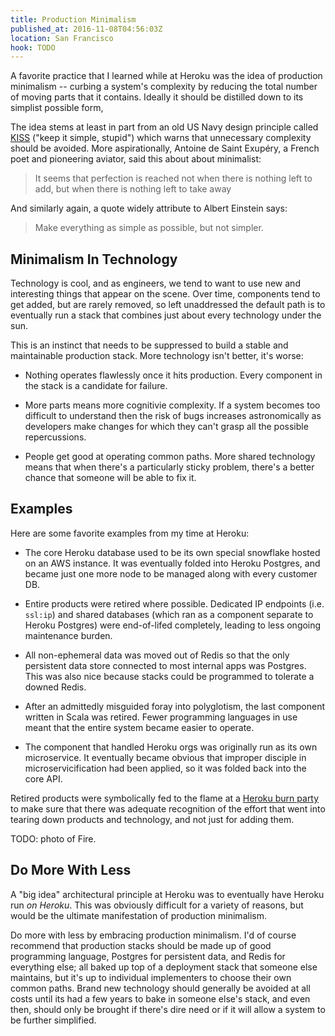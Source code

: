 ```yaml
---
title: Production Minimalism
published_at: 2016-11-08T04:56:03Z
location: San Francisco
hook: TODO
---
```


A favorite practice that I learned while at Heroku was the
idea of production minimalism -- curbing a system's
complexity by reducing the total number of moving parts
that it contains. Ideally it should be distilled down to
its simplist possible form, 

The idea stems at least in part from an old US Navy design
principle called [KISS][kiss] ("keep it simple, stupid")
which warns that unnecessary complexity should be avoided.
More aspirationally, Antoine de Saint Exupéry, a French
poet and pioneering aviator, said this about about
minimalist:

> It seems that perfection is reached not when there is
> nothing left to add, but when there is nothing left to
> take away

And similarly again, a quote widely attribute to Albert
Einstein says:

> Make everything as simple as possible, but not simpler.

## Minimalism In Technology

Technology is cool, and as engineers, we tend to want to
use new and interesting things that appear on the scene.
Over time, components tend to get added, but are rarely
removed, so left unaddressed the default path is to
eventually run a stack that combines just about every
technology under the sun.

This is an instinct that needs to be suppressed to build a
stable and maintainable production stack. More technology
isn't better, it's worse:

* Nothing operates flawlessly once it hits production.
  Every component in the stack is a candidate for failure.

* More parts means more cognitivie complexity. If a system
  becomes too difficult to understand then the risk of bugs
  increases astronomically as developers make changes for
  which they can't grasp all the possible repercussions.

* People get good at operating common paths. More shared
  technology means that when there's a particularly sticky
  problem, there's a better chance that someone will be
  able to fix it.

## Examples

Here are some favorite examples from my time at Heroku:

* The core Heroku database used to be its own special
  snowflake hosted on an AWS instance. It was eventually
  folded into Heroku Postgres, and became just one more
  node to be managed along with every customer DB.

* Entire products were retired where possible. Dedicated
  IP endpoints (i.e. `ssl:ip`) and shared databases (which
  ran as a component separate to Heroku Postgres) were
  end-of-lifed completely, leading to less ongoing
  maintenance burden.

* All non-ephemeral data was moved out of Redis so that the
  only persistent data store connected to most internal
  apps was Postgres. This was also nice because stacks
  could be programmed to tolerate a downed Redis.

* After an admittedly misguided foray into polyglotism, the
  last component written in Scala was retired. Fewer
  programming languages in use meant that the entire system
  became easier to operate.

* The component that handled Heroku orgs was originally run
  as its own microservice. It eventually became obvious
  that improper disciple in microservicification had been
  applied, so it was folded back into the core API.

Retired products were symbolically fed to the flame at a
[Heroku burn party](/fragments/burn-parties) to make sure
that there was adequate recognition of the effort that went
into tearing down products and technology, and not just for
adding them.

TODO: photo of Fire.

## Do More With Less

A "big idea" architectural principle at Heroku was to
eventually have Heroku run _on Heroku_. This was obviously
difficult for a variety of reasons, but would be the
ultimate manifestation of production minimalism.

Do more with less by embracing production minimalism. I'd
of course recommend that production stacks should be made
up of good programming language, Postgres for persistent
data, and Redis for everything else; all baked up top of a
deployment stack that someone else maintains, but it's up
to individual implementers to choose their own common
paths. Brand new technology should generally be avoided at
all costs until its had a few years to bake in someone
else's stack, and even then, should only be brought if
there's dire need or if it will allow a system to be
further simplified.

[kiss]: https://en.wikipedia.org/wiki/KISS_principle

